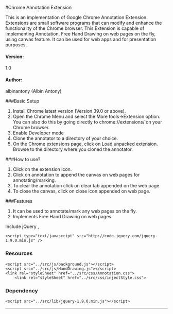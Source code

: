 
#Chrome Annotation Extension 

This is an implementation of Google Chrome Annotation Extension. Extensions are small software programs that can modify and enhance the functionality of the Chrome browser.
This Extension is capable of implementing Annotation, Free Hand Drawing on web pages on the fly, using canvas feature. It can be used for web apps and for presentation purposes.

#### Version: 
1.0

#### Author: 
albinantony (Albin Antony)

###Basic Setup

1. Install Chrome latest version (Version 39.0 or above).
2. Open the Chrome Menu and select the More tools->Extension option. You can also do this by going directly to chrome://extensions/ on your Chrome browser.
3. Enable Developer mode
4. Clone the annotator to a directory of your choice.
5. On the Chrome extensions page, click on Load unpacked extension. Browse to the directory where you cloned the annotator.

###How to use?
1. Click on the extension icon.
2. Click on annotation to append the canvas on web pages for annotating/marking.
3. To clear the annotation click on clear tab appended on the web page.
4. To close the canvas, click on close icon appended on web page.

###Features

1. It can be used to annotate/mark any web pages on the fly.
2. Implements Free Hand Drawing on web pages.

Include jQuery ,

	<script type="text/javascript" src="http://code.jquery.com/jquery-1.9.0.min.js" />

### Resources

    <script src="../src/js/background.js"></script>
	<script src="../src/js/HandDrawing.js"></script>
    <link rel="styleSheet" href="../src/css/Annotation.css">
    	<link rel="styleSheet" href="../src/css/injectStyle.css">

### Dependency

    <script src="../src/lib/jquery-1.9.0.min.js"></script>
***

